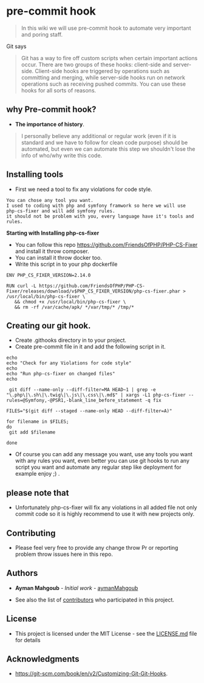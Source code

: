 # pre-commit hook

> In this wiki we will use pre-commit hook to automate very important and poring staff.

Git says
> Git has a way to fire off custom scripts when certain important actions occur. 
>There are two groups of these hooks: client-side and server-side. 
>Client-side hooks are triggered by operations such as committing and merging, 
>while server-side hooks run on network operations such as receiving pushed commits. 
>You can use these hooks for all sorts of reasons.

## why Pre-commit hook?  

* **The importance of history**.

> I personally believe any additional or regular work 
> (even if it is standard and we have to follow for clean code purpose)
> should be automated, but even we can automate this step we shouldn't lose the info of who/why write this code.

## Installing tools

* First we need a tool to fix any violations for code style.
```
You can chose any tool you want.
I used to coding with php and symfony framwork so here we will use php-cs-fixer and will add symfony rules.
it should not be problem with you, every language have it's tools and rules.
```

**Starting with Installing php-cs-fixer**

* You can follow this repo https://github.com/FriendsOfPHP/PHP-CS-Fixer and install it throw composer.
* You can install it throw docker too.
* Write this script in to your php dockerfile

```
ENV PHP_CS_FIXER_VERSION=2.14.0

RUN curl -L https://github.com/FriendsOfPHP/PHP-CS-Fixer/releases/download/v$PHP_CS_FIXER_VERSION/php-cs-fixer.phar > /usr/local/bin/php-cs-fixer \
   && chmod +x /usr/local/bin/php-cs-fixer \
   && rm -rf /var/cache/apk/ */var/tmp/* /tmp/* 

```

## Creating our git hook.

* Create .githooks directory in to your project.
* Create pre-commit file in it and add the following script in it.

```
echo
echo "Check for any Violations for code style"
echo
echo "Run php-cs-fixer on changed files"
echo

 git diff --name-only --diff-filter=MA HEAD~1 | grep -e "\.php\|\.sh\|\.twig\|\.js\|\.css\|\.md$" | xargs -L1 php-cs-fixer --rules=@Symfony,-@PSR1,-blank_line_before_statement -q fix

FILES="$(git diff --staged --name-only HEAD --diff-filter=A)"

for filename in $FILES;
do
 git add $filename

done
```
* Of course you can add any message you want, use any tools you want with any rules you want, even better you can use git hooks to run any script you want and automate any regular step like deployment for example enjoy ;) .

## **please note that** 

* Unfortunately php-cs-fixer will fix any violations in all added file not only commit code so it is highly recommend to use it with new projects only.  

## Contributing

* Please feel very free to provide any change throw Pr or reporting problem throw issues here in this repo.

## Authors

* **Ayman Mahgoub** - *Initial work* - [aymanMahgoub](https://github.com/aymanMahgoub)

* See also the list of [contributors](https://github.com/aymanMahgoub/PreGitHook/contributors) who participated in this project.

## License

* This project is licensed under the MIT License - see the [LICENSE.md](https://github.com/aymanMahgoub/PreGitHook/blob/master/LICENSE.md) file for details

## Acknowledgments

* https://git-scm.com/book/en/v2/Customizing-Git-Git-Hooks.

